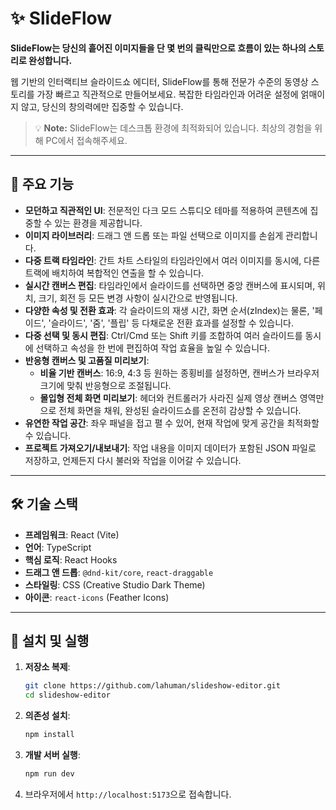 # ✨ SlideFlow

**SlideFlow는 당신의 흩어진 이미지들을 단 몇 번의 클릭만으로 흐름이 있는 하나의 스토리로 완성합니다.**

웹 기반의 인터랙티브 슬라이드쇼 에디터, SlideFlow를 통해 전문가 수준의 동영상 스토리를 가장 빠르고 직관적으로 만들어보세요. 복잡한 타임라인과 어려운 설정에 얽매이지 않고, 당신의 창의력에만 집중할 수 있습니다.

> 💡 **Note:** SlideFlow는 데스크톱 환경에 최적화되어 있습니다. 최상의 경험을 위해 PC에서 접속해주세요.

---

## 🚀 주요 기능

- **모던하고 직관적인 UI**: 전문적인 다크 모드 스튜디오 테마를 적용하여 콘텐츠에 집중할 수 있는 환경을 제공합니다.
- **이미지 라이브러리**: 드래그 앤 드롭 또는 파일 선택으로 이미지를 손쉽게 관리합니다.
- **다중 트랙 타임라인**: 간트 차트 스타일의 타임라인에서 여러 이미지를 동시에, 다른 트랙에 배치하여 복합적인 연출을 할 수 있습니다.
- **실시간 캔버스 편집**: 타임라인에서 슬라이드를 선택하면 중앙 캔버스에 표시되며, 위치, 크기, 회전 등 모든 변경 사항이 실시간으로 반영됩니다.
- **다양한 속성 및 전환 효과**: 각 슬라이드의 재생 시간, 화면 순서(zIndex)는 물론, '페이드', '슬라이드', '줌', '플립' 등 다채로운 전환 효과를 설정할 수 있습니다.
- **다중 선택 및 동시 편집**: Ctrl/Cmd 또는 Shift 키를 조합하여 여러 슬라이드를 동시에 선택하고 속성을 한 번에 편집하여 작업 효율을 높일 수 있습니다.
- **반응형 캔버스 및 고품질 미리보기**:
  - **비율 기반 캔버스**: 16:9, 4:3 등 원하는 종횡비를 설정하면, 캔버스가 브라우저 크기에 맞춰 반응형으로 조절됩니다.
  - **몰입형 전체 화면 미리보기**: 헤더와 컨트롤러가 사라진 실제 영상 캔버스 영역만으로 전체 화면을 채워, 완성된 슬라이드쇼를 온전히 감상할 수 있습니다.
- **유연한 작업 공간**: 좌우 패널을 접고 펼 수 있어, 현재 작업에 맞게 공간을 최적화할 수 있습니다.
- **프로젝트 가져오기/내보내기**: 작업 내용을 이미지 데이터가 포함된 JSON 파일로 저장하고, 언제든지 다시 불러와 작업을 이어갈 수 있습니다.

---

## 🛠️ 기술 스택

- **프레임워크**: React (Vite)
- **언어**: TypeScript
- **핵심 로직**: React Hooks
- **드래그 앤 드롭**: `@dnd-kit/core`, `react-draggable`
- **스타일링**: CSS (Creative Studio Dark Theme)
- **아이콘**: `react-icons` (Feather Icons)

---

## 📖 설치 및 실행

1.  **저장소 복제**:
    ```bash
    git clone https://github.com/lahuman/slideshow-editor.git
    cd slideshow-editor
    ```

2.  **의존성 설치**:
    ```bash
    npm install
    ```

3.  **개발 서버 실행**:
    ```bash
    npm run dev
    ```

4.  브라우저에서 `http://localhost:5173`으로 접속합니다.